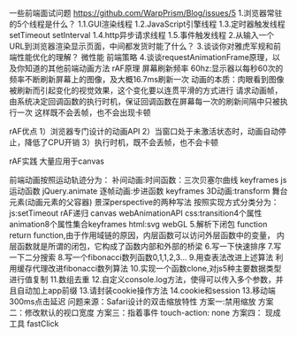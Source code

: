 一些前端面试问题
https://github.com/WarpPrism/Blog/issues/5
1.浏览器常驻的5个线程是什么？
    1.1.GUI渲染线程
    1.2.JavaScript引擎线程
    1.3.定时器触发线程setTimeout setInterval
    1.4.http异步请求线程
    1.5.事件触发线程
2.从输入一个URL到浏览器渲染显示页面，中间都发货时能了什么？
3.谈谈你对雅虎军规和前端性能优化的理解？
微性能
前端策略
4.谈谈requestAnimationFrame原理，以及你知道的其他前端动画方法
rAF原理
屏幕刷新频率 60hz:显示器以每秒60次的频率不断刷新屏幕上的图像，及大概16.7ms刷新一次
动画的本质：肉眼看到图像被刷新而引起变化的视觉效果，这个变化要以连贯平滑的方式进行
请求动画帧，由系统决定回调函数的执行时机，保证回调函数在屏幕每一次的刷新间隔中只被执行一次
           这样既不会丢帧，也不会出现卡顿

rAF优点
1）浏览器专门设计的动画API
2）当窗口处于未激活状态时，动画自动停止，降低了CPU开销
3）执行时机，既不会丢帧，也不会卡顿

rAF实践
大量应用于canvas

前端动画按照运动轨迹分为：
补间动画:时间函数：三次贝塞尔曲线 keyframes js运动函数 jQuery.animate
逐帧动画:步进函数 keyframes
3D动画:transform 舞台元素(动画元素的父容器) 景深perspective的两种写法
按照实现方式分类分为：
js:setTimeout rAF递归 canvas webAnimationAPI
css:transition4个属性 animation8个属性集合keyframes
html:svg webGL
5.解析下闭包
function return function,由于作用域链的原因，内层函数可以访问外层函数中的变量，
        内层函数就是所谓的闭包，它构成了函数内部和外部的桥梁
6.写一下快速排序
7.写一下二分搜索
8.写一个fibonacci数列函数0,1,1,2,3...
9.用查表法改进上述算法
  利用缓存代理改进fibonacci数列算法
10.实现一个函数clone,对js5种主要数据类型进行值复制
11.数组去重
12.自定义console.log方法，使得可以传入多个参数，并且自动加上app前缀
13.请封装cookie操作方法
14.cookie和session
13.移动端300ms点击延迟
问题来源：Safari设计的双击缩放特性
方案一:禁用缩放
方案二：修改默认的视口宽度
<meta name="viewport" content="width=device-width">
方案三：指着事件
    touch-action: none
方案四：
    现成工具 fastClick
